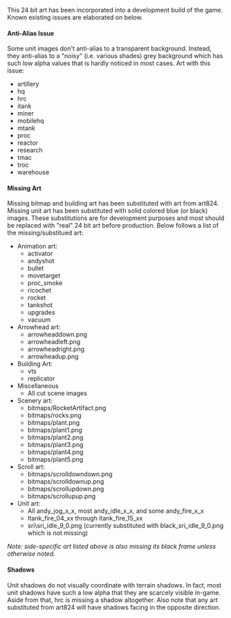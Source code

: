 This 24 bit art has been incorporated into a development build of the game. Known existing issues are elaborated on below. 

#### Anti-Alias Issue
Some unit images don't anti-alias to a transparent background. Instead, they anti-alias to a "noisy" (i.e. various shades) grey background which has such low alpha values that is hardly noticed in most cases. Art with this issue:
- artillery
- hq
- hrc
- itank
- miner
- mobilehq
- mtank
- proc
- reactor
- research
- tmac
- troc
- warehouse

#### Missing Art
Missing bitmap and building art has been substituted with art from art824. Missing unit art has been substituted with solid colored blue (or black) images. These substitutions are for development purposes and most should be replaced with "real" 24 bit art before production. Below follows a list of the missing/substitued art:
- Animation art:
    - activator
    - andyshot
    - bullet
    - movetarget
    - proc_smoke
    - ricochet
    - rocket
    - tankshot
    - upgrades
    - vacuum
- Arrowhead art:
    - arrowheaddown.png
    - arrowheadleft.png
    - arrowheadright.png
    - arrowheadup.png
- Building Art:
    - vts
    - replicator
- Miscellaneous
    - All cut scene images
- Scenery art:
    - bitmaps/RocketArtifact.png
    - bitmaps/rocks.png
    - bitmaps/plant.png
    - bitmaps/plant1.png
    - bitmaps/plant2.png
    - bitmaps/plant3.png
    - bitmaps/plant4.png
    - bitmaps/plant5.png
- Scroll art:
    - bitmaps/scrolldowndown.png
    - bitmaps/scrolldownup.png
    - bitmaps/scrollupdown.png
    - bitmaps/scrollupup.png
- Unit art:
    - All andy_jog_x_x, most andy_idle_x_x, and some andy_fire_x_x
    - ltank_fire_04_xx through ltank_fire_15_xx
    - sri\sri_idle_9_0.png (currently substituted with black_sri_idle_9_0.png which is not missing)

*Note: side-specific art listed above is also missing its black frame unless otherwise noted.*

#### Shadows
Unit shadows do not visually coordinate with terrain shadows. In fact, most unit shadows have such a low alpha that they are scarcely visible in-game. Aside from that, hrc is missing a shadow altogether. Also note that any art substituted from art824 will have shadows facing in the opposite direction.


